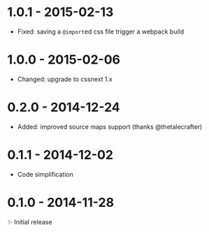 # 1.0.1 - 2015-02-13

- Fixed: saving a `@import`ed css file trigger a webpack build

# 1.0.0 - 2015-02-06

- Changed: upgrade to cssnext 1.x

# 0.2.0 - 2014-12-24

- Added: improved source maps support (thanks @thetalecrafter)

# 0.1.1 - 2014-12-02

- Code simplification

# 0.1.0 - 2014-11-28

✨ Initial release

